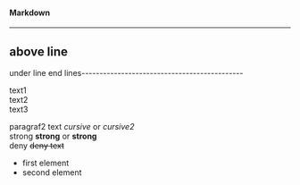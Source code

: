 #### Markdown


-------------------------------------------------

above line
---
under line
end lines---------------------------------------------

text1  
text2<br>
text3

paragraf2
text *cursive* or _cursive2_  
strong **strong** or __strong__  
deny ~~deny text~~  
* first element  
* second element  
